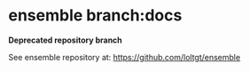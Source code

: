 # ensemble branch:docs

**Deprecated repository branch**

See ensemble repository at: https://github.com/loltgt/ensemble

